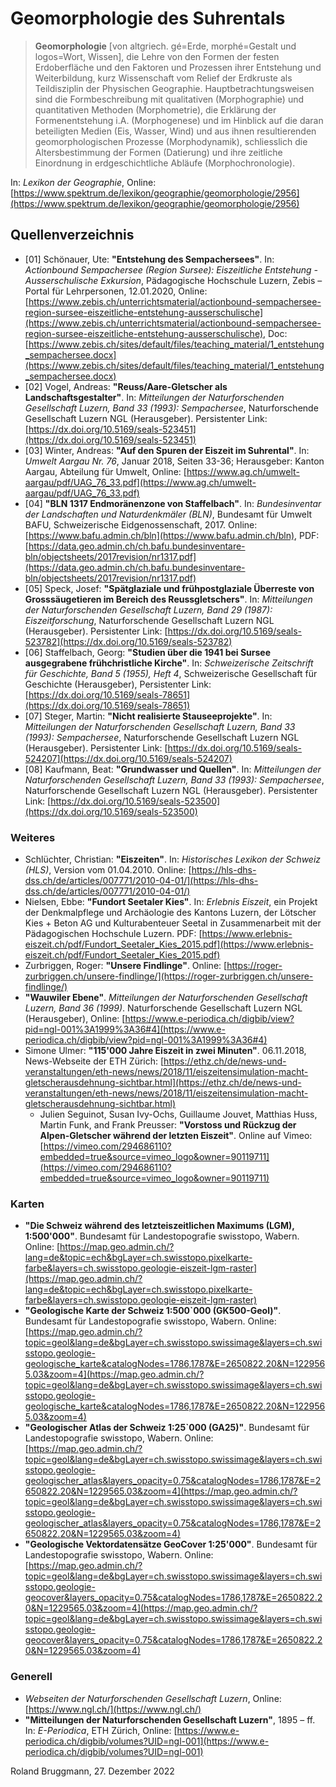 
# Geomorphologie des Suhrentals

> **Geomorphologie** [von altgriech. gé=Erde, morphé=Gestalt und logos=Wort, Wissen], die Lehre von den Formen der festen Erdoberfläche und den Faktoren und Prozessen ihrer Entstehung und Weiterbildung, kurz Wissenschaft vom Relief der Erdkruste als Teildisziplin der Physischen Geographie. Hauptbetrachtungsweisen sind die Formbeschreibung mit qualitativen (Morphographie) und quantitativen Methoden (Morphometrie), die Erklärung der Formenentstehung i.A. (Morphogenese) und im Hinblick auf die daran beteiligten Medien (Eis, Wasser, Wind) und aus ihnen resultierenden geomorphologischen Prozesse (Morphodynamik), schliesslich die Altersbestimmung der Formen (Datierung) und ihre zeitliche Einordnung in erdgeschichtliche Abläufe (Morphochronologie).

In: *Lexikon der Geographie*, Online: [https://www.spektrum.de/lexikon/geographie/geomorphologie/2956](https://www.spektrum.de/lexikon/geographie/geomorphologie/2956)

## Quellenverzeichnis

* [01] Schönauer, Ute: **"Entstehung des Sempachersees"**. In: *Actionbound Sempachersee (Region Sursee): Eiszeitliche Entstehung - Ausserschulische Exkursion*, Pädagogische Hochschule Luzern, Zebis &ndash; Portal für Lehrpersonen, 12.01.2020, Online: [https://www.zebis.ch/unterrichtsmaterial/actionbound-sempachersee-region-sursee-eiszeitliche-entstehung-ausserschulische](https://www.zebis.ch/unterrichtsmaterial/actionbound-sempachersee-region-sursee-eiszeitliche-entstehung-ausserschulische), Doc: [https://www.zebis.ch/sites/default/files/teaching_material/1_entstehung_sempachersee.docx](https://www.zebis.ch/sites/default/files/teaching_material/1_entstehung_sempachersee.docx)
* [02] Vogel, Andreas: **"Reuss/Aare-Gletscher als Landschaftsgestalter"**. In: *Mitteilungen der Naturforschenden Gesellschaft Luzern, Band 33 (1993): Sempachersee*, Naturforschende Gesellschaft Luzern NGL (Herausgeber). Persistenter Link: [https://dx.doi.org/10.5169/seals-523451](https://dx.doi.org/10.5169/seals-523451)
* [03] Winter, Andreas: **"Auf den Spuren der Eiszeit im Suhrental"**. In: *Umwelt Aargau Nr. 76*, Januar 2018, Seiten 33-36; Herausgeber: Kanton Aargau, Abteilung für Umwelt, Online: [https://www.ag.ch/umwelt-aargau/pdf/UAG_76_33.pdf](https://www.ag.ch/umwelt-aargau/pdf/UAG_76_33.pdf)
* [04] **"BLN 1317 Endmoränenzone von Staffelbach"**. In: *Bundesinventar der Landschaften und Naturdenkmäler (BLN)*, Bundesamt für Umwelt BAFU, Schweizerische Eidgenossenschaft, 2017. Online: [https://www.bafu.admin.ch/bln](https://www.bafu.admin.ch/bln), PDF: [https://data.geo.admin.ch/ch.bafu.bundesinventare-bln/objectsheets/2017revision/nr1317.pdf](https://data.geo.admin.ch/ch.bafu.bundesinventare-bln/objectsheets/2017revision/nr1317.pdf)
* [05] Speck, Josef: **"Spätglaziale und frühpostglaziale Überreste von Grosssäugetieren im Bereich des Reussgletschers"**. In: *Mitteilungen der Naturforschenden Gesellschaft Luzern, Band 29 (1987): Eiszeitforschung*, Naturforschende Gesellschaft Luzern NGL (Herausgeber). Persistenter Link: [https://dx.doi.org/10.5169/seals-523782](https://dx.doi.org/10.5169/seals-523782)
* [06] Staffelbach, Georg: **"Studien über die 1941 bei Sursee ausgegrabene frühchristliche Kirche"**. In: *Schweizerische Zeitschrift für Geschichte, Band 5 (1955), Heft 4*, Schweizerische Gesellschaft für Geschichte (Herausgeber), Persistenter Link: [https://dx.doi.org/10.5169/seals-78651](https://dx.doi.org/10.5169/seals-78651)
* [07] Steger, Martin: **"Nicht realisierte Stauseeprojekte"**. In: *Mitteilungen der Naturforschenden Gesellschaft Luzern, Band 33 (1993): Sempachersee*, Naturforschende Gesellschaft Luzern NGL (Herausgeber). Persistenter Link: [https://dx.doi.org/10.5169/seals-524207](https://dx.doi.org/10.5169/seals-524207)
* [08] Kaufmann, Beat: **"Grundwasser und Quellen"**. In: *Mitteilungen der Naturforschenden Gesellschaft Luzern, Band 33 (1993): Sempachersee*, Naturforschende Gesellschaft Luzern NGL (Herausgeber). Persistenter Link: [https://dx.doi.org/10.5169/seals-523500](https://dx.doi.org/10.5169/seals-523500)

<div style='page-break-after: always'></div>

### Weiteres

* Schlüchter, Christian: **"Eiszeiten"**. In: *Historisches Lexikon der Schweiz (HLS)*, Version vom 01.04.2010. Online: [https://hls-dhs-dss.ch/de/articles/007771/2010-04-01/](https://hls-dhs-dss.ch/de/articles/007771/2010-04-01/)
* Nielsen, Ebbe: **"Fundort Seetaler Kies"**. In: *Erlebnis Eiszeit*, ein Projekt der Denkmalpflege und Archäologie des Kantons Luzern, der Lötscher Kies + Beton AG und Kulturabenteuer Seetal in Zusammenarbeit mit der Pädagogischen Hochschule Luzern. PDF: [https://www.erlebnis-eiszeit.ch/pdf/Fundort_Seetaler_Kies_2015.pdf](https://www.erlebnis-eiszeit.ch/pdf/Fundort_Seetaler_Kies_2015.pdf)
* Zurbriggen, Roger: **"Unsere Findlinge"**. Online: [https://roger-zurbriggen.ch/unsere-findlinge/](https://roger-zurbriggen.ch/unsere-findlinge/)
* **"Wauwiler Ebene"**. *Mitteilungen der Naturforschenden Gesellschaft Luzern, Band 36 (1999)*. Naturforschende Gesellschaft Luzern NGL (Herausgeber), Online: [https://www.e-periodica.ch/digbib/view?pid=ngl-001%3A1999%3A36#4](https://www.e-periodica.ch/digbib/view?pid=ngl-001%3A1999%3A36#4)
* Simone Ulmer: **"115'000 Jahre Eiszeit in zwei Minuten"**. 06.11.2018, News-Webseite der ETH Zürich: [https://ethz.ch/de/news-und-veranstaltungen/eth-news/news/2018/11/eiszeitensimulation-macht-gletscherausdehnung-sichtbar.html](https://ethz.ch/de/news-und-veranstaltungen/eth-news/news/2018/11/eiszeitensimulation-macht-gletscherausdehnung-sichtbar.html)
  * Julien Seguinot, Susan Ivy-Ochs, Guillaume Jouvet, Matthias Huss, Martin Funk, and Frank Preusser: **"Vorstoss und Rückzug der Alpen-Gletscher während der letzten Eiszeit"**. Online auf Vimeo: [https://vimeo.com/294686110?embedded=true&source=vimeo_logo&owner=90119711](https://vimeo.com/294686110?embedded=true&source=vimeo_logo&owner=90119711)

### Karten

* **"Die Schweiz während des letzteiszeitlichen Maximums (LGM), 1:500'000"**. Bundesamt für Landestopografie swisstopo, Wabern. Online: [https://map.geo.admin.ch/?lang=de&topic=ech&bgLayer=ch.swisstopo.pixelkarte-farbe&layers=ch.swisstopo.geologie-eiszeit-lgm-raster](https://map.geo.admin.ch/?lang=de&topic=ech&bgLayer=ch.swisstopo.pixelkarte-farbe&layers=ch.swisstopo.geologie-eiszeit-lgm-raster)
* **"Geologische Karte der Schweiz 1:500`000 (GK500-Geol)"**. Bundesamt für Landestopografie swisstopo, Wabern. Online: [https://map.geo.admin.ch/?topic=geol&lang=de&bgLayer=ch.swisstopo.swissimage&layers=ch.swisstopo.geologie-geologische_karte&catalogNodes=1786,1787&E=2650822.20&N=1229565.03&zoom=4](https://map.geo.admin.ch/?topic=geol&lang=de&bgLayer=ch.swisstopo.swissimage&layers=ch.swisstopo.geologie-geologische_karte&catalogNodes=1786,1787&E=2650822.20&N=1229565.03&zoom=4)
* **"Geologischer Atlas der Schweiz 1:25`000 (GA25)"**. Bundesamt für Landestopografie swisstopo, Wabern. Online: [https://map.geo.admin.ch/?topic=geol&lang=de&bgLayer=ch.swisstopo.swissimage&layers=ch.swisstopo.geologie-geologischer_atlas&layers_opacity=0.75&catalogNodes=1786,1787&E=2650822.20&N=1229565.03&zoom=4](https://map.geo.admin.ch/?topic=geol&lang=de&bgLayer=ch.swisstopo.swissimage&layers=ch.swisstopo.geologie-geologischer_atlas&layers_opacity=0.75&catalogNodes=1786,1787&E=2650822.20&N=1229565.03&zoom=4)
* **"Geologische Vektordatensätze GeoCover 1:25'000"**. Bundesamt für Landestopografie swisstopo, Wabern. Online: [https://map.geo.admin.ch/?topic=geol&lang=de&bgLayer=ch.swisstopo.swissimage&layers=ch.swisstopo.geologie-geocover&layers_opacity=0.75&catalogNodes=1786,1787&E=2650822.20&N=1229565.03&zoom=4](https://map.geo.admin.ch/?topic=geol&lang=de&bgLayer=ch.swisstopo.swissimage&layers=ch.swisstopo.geologie-geocover&layers_opacity=0.75&catalogNodes=1786,1787&E=2650822.20&N=1229565.03&zoom=4)

### Generell

* *Webseiten der Naturforschenden Gesellschaft Luzern*, Online: [https://www.ngl.ch/](https://www.ngl.ch/)
* **"Mitteilungen der Naturforschenden Gesellschaft Luzern"**, 1895 – ff. In: *E-Periodica*, ETH Zürich, Online: [https://www.e-periodica.ch/digbib/volumes?UID=ngl-001](https://www.e-periodica.ch/digbib/volumes?UID=ngl-001)

Roland Bruggmann, 27. Dezember 2022
